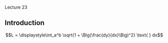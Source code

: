 Lecture 23

## Introduction

$$L = \displaystyle\int_a^b \sqrt{1 + \Big(\frac{dy}{dx}\Big)^2} \text{ } dx$$

